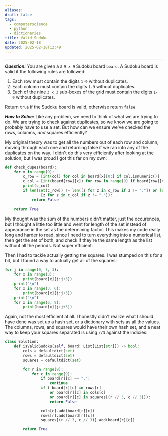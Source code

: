 ```yaml
---
aliases: 
draft: false
tags:
  - computerscience
  - python
  - dictionaries
title: Valid Sudoku
date: 2025-02-18
updated: 2025-02-18T12:49
---
```


-------------------------------------------------------------------------------


***Question:*** You are given a a `9 x 9` Sudoku board `board`. A Sudoku board is valid if the following rules are followed:

1. Each row must contain the digits `1-9` without duplicates.
2. Each column must contain the digits `1-9` without duplicates.
3. Each of the nine `3 x 3` sub-boxes of the grid must contain the digits `1-9` without duplicates.

Return `true` if the Sudoku board is valid, otherwise return `false`


***How to Solve:*** Like any problem, we need to think of what we are trying to do. We are trying to check against duplicates, so we know we are going to probably have to use a set. But how can we ensure we've checked the rows, columns, *and* squares efficiently?

My original theory was to get all the numbers out of each row and column, moving through each one and returning false if we ran into any of the duplicates on the way. I didn't do this very efficiently after looking at the solution, but I was proud I got this far on my own:

```python
def check_dupes(board):  
    for x in range(9):  
        c_row = [int(col) for col in board[x][0:] if col.isnumeric()]  
        c_col = [int(board[row][x]) for row in range(9) if board[row][x].isnumeric()]  
        print(c_col)  
        if len(set(c_row)) != len([z for z in c_row if z != "."]) or len(set(c_col)) != len(  
                [z for z in c_col if z != "."]):  
            return False  
  
    return True
```

My thought was the sum of the numbers didn't matter, just the occurences, but I thought a little too little and went for length of the set instead of appearance in the set as the determining factor. This makes my code really long and harder to read, since I need to turn everything into a numerical list, then get the set of both, and check if they're the same length as the list without all the periods. Not super efficient.

Then I had to tackle actually getting the squares. I was stumped on this for a bit, but I found a way to actually get all of the squares:

```python
for j in range(0, 7, 3):  
    for x in range(3):  
        print(board[x][j:j+3])  
    print("\n")  
    for x in range(3, 6):  
        print(board[x][j:j+3])  
    print("\n")  
    for x in range(6, 9):  
        print(board[x][j:j+3])
```

Again, not the most efficient at all. I honestly didn't realize what I should have done was set up a hash set, or a dictionary with sets as all the values. The columns, rows, and squares would have their own hash set, and a neat way to keep your squares separated is using `//3` against the indicies:

```python
class Solution:
    def isValidSudoku(self, board: List[List[str]]) -> bool:
        cols = defaultdict(set)
        rows = defaultdict(set)
        squares = defaultdict(set)  

        for r in range(9):
            for c in range(9):
                if board[r][c] == ".":
                    continue
                if ( board[r][c] in rows[r]
                    or board[r][c] in cols[c]
                    or board[r][c] in squares[(r // 3, c // 3)]):
                    return False

                cols[c].add(board[r][c])
                rows[r].add(board[r][c])
                squares[(r // 3, c // 3)].add(board[r][c])

        return True
```
